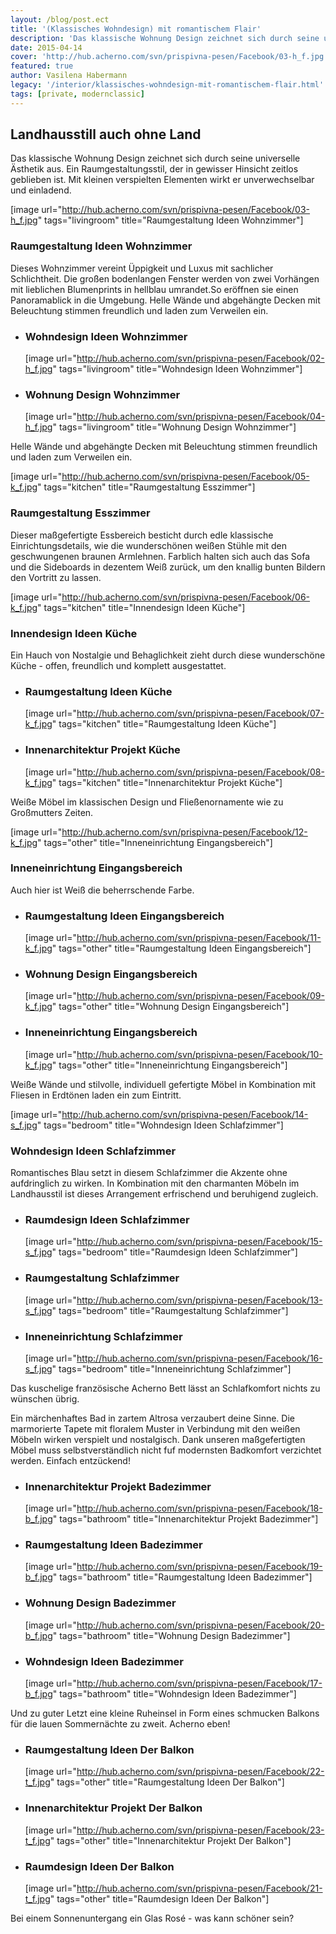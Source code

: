 ```yaml
---
layout: /blog/post.ect
title: '(Klassisches Wohndesign) mit romantischem Flair'
description: 'Das klassische Wohnung Design zeichnet sich durch seine universelle Ästhetik aus. Ein Raumgestaltungsstil, der in gewisser Hinsicht zeitlos geblieben ist. Mit kleinen verspielten Elementen wirkt er unverwechselbar und einladend.'
date: 2015-04-14
cover: 'http://hub.acherno.com/svn/prispivna-pesen/Facebook/03-h_f.jpg'
featured: true
author: Vasilena Habermann
legacy: '/interior/klassisches-wohndesign-mit-romantischem-flair.html'
tags: [private, modernclassic]
---
```

## **Landhausstill** auch **ohne Land**
Das klassische Wohnung Design zeichnet sich durch seine universelle Ästhetik aus. Ein Raumgestaltungsstil, der in gewisser Hinsicht zeitlos geblieben ist. Mit kleinen verspielten Elementen wirkt er unverwechselbar und einladend.

[image url="http://hub.acherno.com/svn/prispivna-pesen/Facebook/03-h_f.jpg" tags="livingroom" title="Raumgestaltung Ideen Wohnzimmer"]
### Raumgestaltung Ideen **Wohnzimmer**

Dieses Wohnzimmer vereint Üppigkeit und Luxus mit sachlicher Schlichtheit. Die großen bodenlangen Fenster werden von zwei Vorhängen mit lieblichen Blumenprints in hellblau umrandet.So eröffnen sie  einen Panoramablick in die Umgebung. Helle Wände und abgehängte Decken mit Beleuchtung stimmen freundlich und laden zum Verweilen ein.

-   ### Wohndesign Ideen **Wohnzimmer**
    [image url="http://hub.acherno.com/svn/prispivna-pesen/Facebook/02-h_f.jpg" tags="livingroom" title="Wohndesign Ideen Wohnzimmer"]
-   ### Wohnung Design **Wohnzimmer**
    [image url="http://hub.acherno.com/svn/prispivna-pesen/Facebook/04-h_f.jpg" tags="livingroom" title="Wohnung Design Wohnzimmer"]

Helle Wände und abgehängte Decken mit Beleuchtung stimmen freundlich und laden zum Verweilen ein.

[image url="http://hub.acherno.com/svn/prispivna-pesen/Facebook/05-k_f.jpg" tags="kitchen" title="Raumgestaltung Esszimmer"]
### Raumgestaltung **Esszimmer**

Dieser maßgefertigte Essbereich besticht durch edle klassische Einrichtungsdetails, wie die wunderschönen weißen Stühle mit den geschwungenen braunen Armlehnen. Farblich halten sich auch das Sofa und die Sideboards in dezentem Weiß zurück, um den knallig bunten Bildern den Vortritt zu lassen.

[image url="http://hub.acherno.com/svn/prispivna-pesen/Facebook/06-k_f.jpg" tags="kitchen" title="Innendesign Ideen Küche"]
### Innendesign Ideen **Küche**

Ein Hauch von Nostalgie und Behaglichkeit zieht durch diese wunderschöne Küche - offen, freundlich und komplett ausgestattet.

-   ### Raumgestaltung Ideen **Küche**
    [image url="http://hub.acherno.com/svn/prispivna-pesen/Facebook/07-k_f.jpg" tags="kitchen" title="Raumgestaltung Ideen Küche"]
-   ### Innenarchitektur Projekt **Küche**
    [image url="http://hub.acherno.com/svn/prispivna-pesen/Facebook/08-k_f.jpg" tags="kitchen" title="Innenarchitektur Projekt Küche"]

Weiße Möbel im klassischen Design und Fließenornamente wie zu Großmutters Zeiten.

[image url="http://hub.acherno.com/svn/prispivna-pesen/Facebook/12-k_f.jpg" tags="other" title="Inneneinrichtung Eingangsbereich"]
### Inneneinrichtung **Eingangsbereich**

Auch hier ist Weiß die beherrschende Farbe.

-   ### Raumgestaltung Ideen **Eingangsbereich**
    [image url="http://hub.acherno.com/svn/prispivna-pesen/Facebook/11-k_f.jpg" tags="other" title="Raumgestaltung Ideen Eingangsbereich"]
-   ### Wohnung Design **Eingangsbereich**
    [image url="http://hub.acherno.com/svn/prispivna-pesen/Facebook/09-k_f.jpg" tags="other" title="Wohnung Design Eingangsbereich"]
-   ### Inneneinrichtung **Eingangsbereich**
    [image url="http://hub.acherno.com/svn/prispivna-pesen/Facebook/10-k_f.jpg" tags="other" title="Inneneinrichtung Eingangsbereich"]

Weiße Wände und stilvolle, individuell gefertigte Möbel in Kombination mit Fliesen in Erdtönen laden ein zum Eintritt.

[image url="http://hub.acherno.com/svn/prispivna-pesen/Facebook/14-s_f.jpg" tags="bedroom" title="Wohndesign Ideen Schlafzimmer"]
### Wohndesign Ideen **Schlafzimmer**

Romantisches Blau setzt in diesem Schlafzimmer die Akzente ohne aufdringlich zu wirken. In Kombination mit den charmanten Möbeln im Landhausstil ist dieses Arrangement erfrischend und beruhigend zugleich.

-   ### Raumdesign Ideen **Schlafzimmer**
    [image url="http://hub.acherno.com/svn/prispivna-pesen/Facebook/15-s_f.jpg" tags="bedroom" title="Raumdesign Ideen Schlafzimmer"]
-   ### Raumgestaltung **Schlafzimmer**
    [image url="http://hub.acherno.com/svn/prispivna-pesen/Facebook/13-s_f.jpg" tags="bedroom" title="Raumgestaltung Schlafzimmer"]
-   ### Inneneinrichtung **Schlafzimmer**
    [image url="http://hub.acherno.com/svn/prispivna-pesen/Facebook/16-s_f.jpg" tags="bedroom" title="Inneneinrichtung Schlafzimmer"]

Das kuschelige französische Acherno Bett lässt an Schlafkomfort nichts zu wünschen übrig.

Ein märchenhaftes Bad in zartem Altrosa verzaubert deine Sinne. Die marmorierte Tapete mit floralem Muster in Verbindung mit den weißen Möbeln wirken verspielt und nostalgisch. Dank unseren maßgefertigten Möbel muss selbstverständlich nicht fuf modernsten Badkomfort verzichtet werden. Einfach entzückend!

-   ### Innenarchitektur Projekt **Badezimmer**
    [image url="http://hub.acherno.com/svn/prispivna-pesen/Facebook/18-b_f.jpg" tags="bathroom" title="Innenarchitektur Projekt  Badezimmer"]
-   ### Raumgestaltung Ideen **Badezimmer**
    [image url="http://hub.acherno.com/svn/prispivna-pesen/Facebook/19-b_f.jpg" tags="bathroom" title="Raumgestaltung Ideen Badezimmer"]
-   ### Wohnung Design **Badezimmer**
    [image url="http://hub.acherno.com/svn/prispivna-pesen/Facebook/20-b_f.jpg" tags="bathroom" title="Wohnung Design Badezimmer"]
-   ### Wohndesign Ideen **Badezimmer**
    [image url="http://hub.acherno.com/svn/prispivna-pesen/Facebook/17-b_f.jpg" tags="bathroom" title="Wohndesign Ideen Badezimmer"]

Und zu guter Letzt eine kleine Ruheinsel in Form eines schmucken Balkons für die lauen Sommernächte zu zweit. Acherno eben!

-   ### Raumgestaltung Ideen **Der Balkon**
    [image url="http://hub.acherno.com/svn/prispivna-pesen/Facebook/22-t_f.jpg" tags="other" title="Raumgestaltung Ideen Der Balkon"]
-   ### Innenarchitektur Projekt **Der Balkon**
    [image url="http://hub.acherno.com/svn/prispivna-pesen/Facebook/23-t_f.jpg" tags="other" title="Innenarchitektur Projekt Der Balkon"]
-   ### Raumdesign Ideen **Der Balkon**
    [image url="http://hub.acherno.com/svn/prispivna-pesen/Facebook/21-t_f.jpg" tags="other" title="Raumdesign Ideen Der Balkon"]

Bei einem Sonnenuntergang ein Glas Rosé - was kann schöner sein?